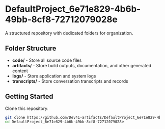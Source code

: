 # DefaultProject_6e71e829-4b6b-49bb-8cf8-72712079028e
A structured repository with dedicated folders for organization.

## Folder Structure

- **code/** - Store all source code files
- **artifacts/** - Store build outputs, documentation, and other generated content
- **logs/** - Store application and system logs
- **transcripts/** - Store conversation transcripts and records

## Getting Started

Clone this repository:
```bash
git clone https://github.com/Dev41-artifacts/DefaultProject_6e71e829-4b6b-49bb-8cf8-72712079028e
cd DefaultProject_6e71e829-4b6b-49bb-8cf8-72712079028e
```
